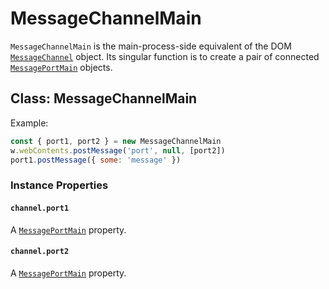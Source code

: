 # MessageChannelMain

`MessageChannelMain` is the main-process-side equivalent of the DOM
[`MessageChannel`][] object. Its singular function is to create a pair of
connected [`MessagePortMain`](message-port-main.md) objects.

## Class: MessageChannelMain

Example:
```js
const { port1, port2 } = new MessageChannelMain
w.webContents.postMessage('port', null, [port2])
port1.postMessage({ some: 'message' })
```

### Instance Properties

#### `channel.port1`

A [`MessagePortMain`](message-port-main.md) property.

#### `channel.port2`

A [`MessagePortMain`](message-port-main.md) property.

[`MessageChannel`]: https://developer.mozilla.org/en-US/docs/Web/API/MessageChannel
